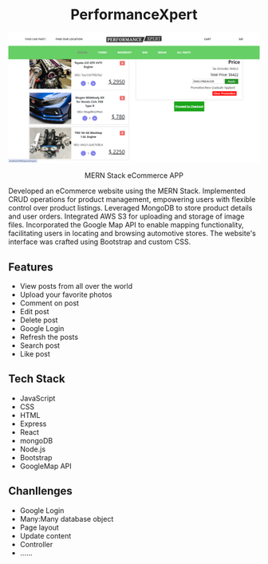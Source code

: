 <h1 align="center">PerformanceXpert</h1>

<p align="center">
<img src="/public/PerformanceXpert.png"/>
</p>

<p align="center">MERN Stack eCommerce APP</p>
<p>Developed an eCommerce website using the MERN Stack. Implemented CRUD operations for product management, empowering users with flexible control over product listings. Leveraged MongoDB to store product details and user orders. Integrated AWS S3 for uploading and storage of image files. Incorporated the Google Map API to enable mapping functionality, facilitating users in locating and browsing automotive stores. The website's interface was crafted using Bootstrap and custom CSS.</p>


## Features
 - View posts from all over the world
 - Upload your favorite photos
 - Comment on post
 - Edit post
 - Delete post
 - Google Login
 - Refresh the posts
 - Search post
 - Like post

 ## Tech Stack

 - JavaScript
 - CSS
 - HTML
 - Express
 - React
 - mongoDB
 - Node.js
 - Bootstrap
 - GoogleMap API

 ## Chanllenges 

 - Google Login
 - Many:Many database object
 - Page layout
 - Update content
 - Controller
 - ......